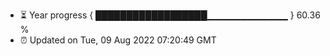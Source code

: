 - ⏳ Year progress { ██████████████████▁▁▁▁▁▁▁▁▁▁▁▁ } 60.36 %
- ⏰ Updated on Tue, 09 Aug 2022 07:20:49 GMT

